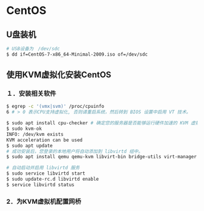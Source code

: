 # CentOS

## U盘装机

```bash
# USB设备为　/dev/sdc
$ dd if=CentOS-7-x86_64-Minimal-2009.iso of=/dev/sdc
```

## 使用KVM虚拟化安装CentOS

### １．安装相关软件

```bash
$ egrep -c '(vmx|svm)' /proc/cpuinfo
6 # > 0 表示CPU支持虚拟化, 否则请重启系统，然后转到 BIOS 设置中启用 VT 技术。

$ sudo apt install cpu-checker # 确定您的服务器是否能够运行硬件加速的 KVM 虚拟机
$ sudo kvm-ok
INFO: /dev/kvm exists
KVM acceleration can be used
$ sudo apt update
# 成功安装后，您登录的本地用户将自动添加到 libvirtd 组中。
$ sudo apt install qemu qemu-kvm libvirt-bin bridge-utils virt-manager

# 自动启动并启用 libvirtd 服务
$ sudo service libvirtd start
$ sudo update-rc.d libvirtd enable
$ service libvirtd status
```

### 2．为KVM虚拟机配置网桥













